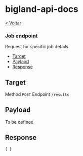 # bigland-api-docs

[< Voltar](/README.md)

### Job endpoint

Request for specific job details

* [Target](#target)
* [Paylaod](#payload)
* [Response](#response)

## Target

Method `POST`
Endpoint `/results`

## Payload

To be defined

## Response

```
{ }
```
